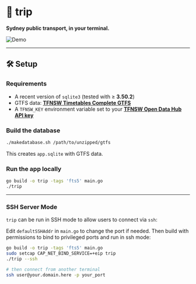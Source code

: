 # 🚉 trip

**Sydney public transport, in your terminal.**

![Demo](https://vhs.charm.sh/vhs-4pUxMU7ivISIfNGT3HOav2.gif)

---

## 🛠 Setup

### Requirements

* A recent version of `sqlite3` (tested with ≥ **3.50.2**)
* GTFS data: [**TFNSW Timetables Complete GTFS**](https://opendata.transport.nsw.gov.au/data/dataset/timetables-complete-gtfs)
* A `TFNSW_KEY` environment variable set to your [**TFNSW Open Data Hub API key**](https://opendata.transport.nsw.gov.au/developers/api-basics)

### Build the database

```bash
./makedatabase.sh /path/to/unzipped/gtfs
```

This creates `app.sqlite` with GTFS data.

### Run the app locally

```bash
go build -o trip -tags 'fts5' main.go
./trip
```

---

### SSH Server Mode

`trip` can be run in SSH mode to allow users to connect via `ssh`:

Edit `defaultSSHAddr` in `main.go` to change the port if needed.
Then build with permissions to bind to privileged ports and run in ssh mode:

```bash
go build -o trip -tags 'fts5' main.go
sudo setcap CAP_NET_BIND_SERVICE=+eip trip
./trip --ssh

# then connect from another terminal
ssh user@your.domain.here -p your_port
```
